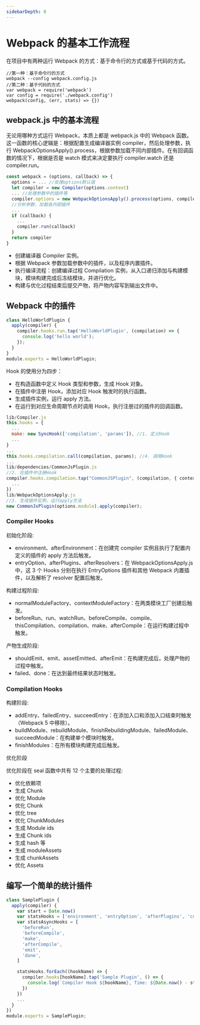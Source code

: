```yaml
---
sidebarDepth: 0
---
```


# Webpack 的基本工作流程

在项目中有两种运行 Webpack 的方式：基于命令行的方式或基于代码的方式。

```JS
//第一种：基于命令行的方式
webpack --config webpack.config.js
//第二种：基于代码的方式
var webpack = require('webpack')
var config = require('./webpack.config')
webpack(config, (err, stats) => {})
```

## webpack.js 中的基本流程

无论用哪种方式运行 Webpack，本质上都是 webpack.js 中的 Webpack 函数。这一函数的核心逻辑是：根据配置生成编译器实例 compiler，然后处理参数，执行 WebpackOptionsApply().process，根据参数加载不同内部插件。在有回调函数的情况下，根据是否是 watch 模式来决定要执行 compiler.watch 还是 compiler.run。

```js
const webpack = (options, callback) => {
  options = ... //处理options默认值
  let compiler = new Compiler(options.context)
  ... //处理参数中的插件等
  compiler.options = new WebpackOptionsApply().process(options, compiler);
  //分析参数，加载各内部插件
  ...
  if (callback) {
    ...
    compiler.run(callback)
  }
  return compiler
}
```

- 创建编译器 Compiler 实例。
- 根据 Webpack 参数加载参数中的插件，以及程序内置插件。
- 执行编译流程：创建编译过程 Compilation 实例，从入口递归添加与构建模块，模块构建完成后冻结模块，并进行优化。
- 构建与优化过程结束后提交产物，将产物内容写到输出文件中。

## Webpack 中的插件

```js
class HelloWorldPlugin {
  apply(compiler) {
    compiler.hooks.run.tap('HelloWorldPlugin', (compilation) => {
      console.log('hello world');
    });
  }
}
module.exports = HelloWorldPlugin;
```

Hook 的使用分为四步：

- 在构造函数中定义 Hook 类型和参数，生成 Hook 对象。
- 在插件中注册 Hook，添加对应 Hook 触发时的执行函数。
- 生成插件实例，运行 apply 方法。
- 在运行到对应生命周期节点时调用 Hook，执行注册过的插件的回调函数。

```js
lib/Compiler.js
this.hooks = {
  ...
  make: new SyncHook(['compilation', 'params']), //1. 定义Hook
  ...
}
...
this.hooks.compilation.call(compilation, params); //4. 调用Hook
...
lib/dependencies/CommonJsPlugin.js
//2. 在插件中注册Hook
compiler.hooks.compilation.tap("CommonJSPlugin", (compilation, { contextModuleFactory, normalModuleFactory }) => {
  ...
})
lib/WebpackOptionsApply.js
//3. 生成插件实例，运行apply方法
new CommonJsPlugin(options.module).apply(compiler);
```

### Compiler Hooks

初始化阶段:

- environment、afterEnvironment：在创建完 compiler 实例且执行了配置内定义的插件的 apply 方法后触发。
- entryOption、afterPlugins、afterResolvers：在 WebpackOptionsApply.js 中，这 3 个 Hooks 分别在执行 EntryOptions 插件和其他 Webpack 内置插件，以及解析了 resolver 配置后触发。

构建过程阶段:

- normalModuleFactory、contextModuleFactory：在两类模块工厂创建后触发。
- beforeRun、run、watchRun、beforeCompile、compile、thisCompilation、compilation、make、afterCompile：在运行构建过程中触发。

产物生成阶段:

- shouldEmit、emit、assetEmitted、afterEmit：在构建完成后，处理产物的过程中触发。
- failed、done：在达到最终结果状态时触发。

### Compilation Hooks

构建阶段:

- addEntry、failedEntry、succeedEntry：在添加入口和添加入口结束时触发（Webpack 5 中移除）。
- buildModule、rebuildModule、finishRebuildingModule、failedModule、succeedModule：在构建单个模块时触发。
- finishModules：在所有模块构建完成后触发。

优化阶段

优化阶段在 seal 函数中共有 12 个主要的处理过程:

- 优化依赖项
- 生成 Chunk
- 优化 Module
- 优化 Chunk
- 优化 tree
- 优化 ChunkModules
- 生成 Module ids
- 生成 Chunk ids
- 生成 hash 等
- 生成 moduleAssets
- 生成 chunkAssets
- 优化 Assets

## 编写一个简单的统计插件

```js
class SamplePlugin {
  apply(compiler) {
    var start = Date.now()
    var statsHooks = ['environment', 'entryOption', 'afterPlugins', 'compile']
    var statsAsyncHooks = [
      'beforeRun',
      'beforeCompile',
      'make',
      'afterCompile',
      'emit',
      'done',
    ]

    statsHooks.forEach((hookName) => {
      compiler.hooks[hookName].tap('Sample Plugin', () => {
        console.log(`Compiler Hook ${hookName}, Time: ${Date.now() - start}ms`)
      })
    })
    ...
  }
})
module.exports = SamplePlugin;
```